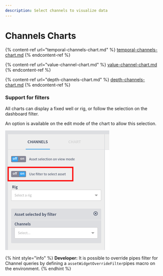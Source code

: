```yaml
---
description: Select channels to visualize data
---
```


# Channels Charts



{% content-ref url="temporal-channels-chart.md" %}
[temporal-channels-chart.md](temporal-channels-chart.md)
{% endcontent-ref %}

{% content-ref url="value-channel-chart.md" %}
[value-channel-chart.md](value-channel-chart.md)
{% endcontent-ref %}

{% content-ref url="depth-channels-chart.md" %}
[depth-channels-chart.md](depth-channels-chart.md)
{% endcontent-ref %}

### Support for filters

All charts can display a fixed well or rig, or follow the selection on the dashboard filter.

An option is available on the edit mode of the chart to allow this selection.

![Enable the chart to follow the dashboard filter](<../../../.gitbook/assets/image (82).png>)

{% hint style="info" %}
**Developer:** It is possible to override pipes filter for Channel queries by defining a `assetWidgetOverrideFilter`pipes macro on the environment.
{% endhint %}
